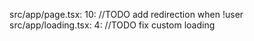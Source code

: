 src/app/page.tsx: 10:    //TODO add redirection when !user
src/app/loading.tsx: 4:    //TODO fix custom loading
